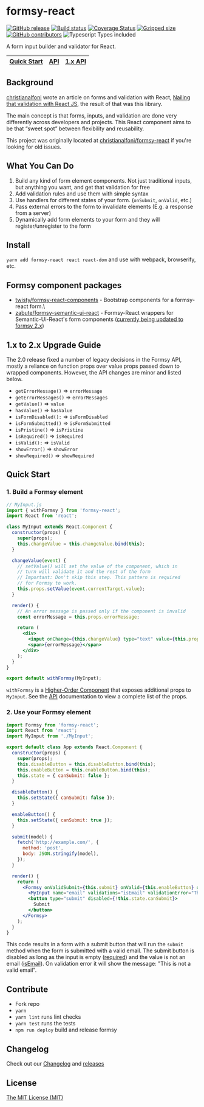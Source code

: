 # formsy-react

[![GitHub release](https://img.shields.io/github/release/formsy/formsy-react.svg)](https://github.com/formsy/formsy-react/releases)
[![Build status](https://travis-ci.org/formsy/formsy-react.svg?branch=master)](https://travis-ci.org/formsy/formsy-react)
[![Coverage Status](https://coveralls.io/repos/github/formsy/formsy-react/badge.svg?branch=master)](https://coveralls.io/github/formsy/formsy-react?branch=master)
[![Gzipped size](http://img.badgesize.io/https://unpkg.com/formsy-react?compression=gzip)](https://unpkg.com/formsy-react)
[![GitHub contributors](https://img.shields.io/github/contributors/formsy/formsy-react.svg)](https://github.com/formsy/formsy-react/contributors)
![Typescript Types included](https://badgen.net/npm/types/tslib)

A form input builder and validator for React.

| [Quick Start](#quick-start) | [API](/API.md) | [1.x API](https://github.com/formsy/formsy-react/blob/v1.x/API.md) |
| --------------------------- | -------------- | ------------------------------------------------------------------ |


## Background

[christianalfoni](https://github.com/christianalfoni/) wrote an article on forms and validation with React,
[Nailing that validation with React JS](http://christianalfoni.github.io/javascript/2014/10/22/nailing-that-validation-with-reactjs.html),
the result of that was this library.

The main concept is that forms, inputs, and validation are done very differently across developers and projects. This
React component aims to be that “sweet spot” between flexibility and reusability.

This project was originally located at [christianalfoni/formsy-react](https://github.com/christianalfoni/formsy-react)
if you're looking for old issues.

## What You Can Do

1.  Build any kind of form element components. Not just traditional inputs, but anything you want, and get that
    validation for free
2.  Add validation rules and use them with simple syntax
3.  Use handlers for different states of your form. (`onSubmit`, `onValid`, etc.)
4.  Pass external errors to the form to invalidate elements (E.g. a response from a server)
5.  Dynamically add form elements to your form and they will register/unregister to the form

## Install

`yarn add formsy-react react react-dom` and use with webpack, browserify, etc.

## Formsy component packages

- [twisty/formsy-react-components](https://github.com/twisty/formsy-react-components) - Bootstrap components for a
  formsy-react form.\
- [zabute/formsy-semantic-ui-react](https://github.com/zabute/formsy-semantic-ui-react) - Formsy-React wrappers for
  Semantic-Ui-React's form components
  ([currently being updated to formsy 2.x](https://github.com/zabute/formsy-semantic-ui-react/pull/77))

## 1.x to 2.x Upgrade Guide

The 2.0 release fixed a number of legacy decisions in the Formsy API, mostly a reliance on function props over value
props passed down to wrapped components. However, the API changes are minor and listed below.

- `getErrorMessage()` => `errorMessage`
- `getErrorMessages()` => `errorMessages`
- `getValue()` => `value`
- `hasValue()` => `hasValue`
- `isFormDisabled():` => `isFormDisabled`
- `isFormSubmitted()` => `isFormSubmitted`
- `isPristine()` => `isPristine`
- `isRequired()` => `isRequired`
- `isValid():` => `isValid`
- `showError()` => `showError`
- `showRequired()` => `showRequired`

## Quick Start

### 1. Build a Formsy element

```jsx
// MyInput.js
import { withFormsy } from 'formsy-react';
import React from 'react';

class MyInput extends React.Component {
  constructor(props) {
    super(props);
    this.changeValue = this.changeValue.bind(this);
  }

  changeValue(event) {
    // setValue() will set the value of the component, which in
    // turn will validate it and the rest of the form
    // Important: Don't skip this step. This pattern is required
    // for Formsy to work.
    this.props.setValue(event.currentTarget.value);
  }

  render() {
    // An error message is passed only if the component is invalid
    const errorMessage = this.props.errorMessage;

    return (
      <div>
        <input onChange={this.changeValue} type="text" value={this.props.value || ''} />
        <span>{errorMessage}</span>
      </div>
    );
  }
}

export default withFormsy(MyInput);
```

`withFormsy` is a [Higher-Order Component](https://facebook.github.io/react/docs/higher-order-components.html) that
exposes additional props to `MyInput`. See the [API](/API.md#withFormsy) documentation to view a complete list of the
props.

### 2. Use your Formsy element

```jsx
import Formsy from 'formsy-react';
import React from 'react';
import MyInput from './MyInput';

export default class App extends React.Component {
  constructor(props) {
    super(props);
    this.disableButton = this.disableButton.bind(this);
    this.enableButton = this.enableButton.bind(this);
    this.state = { canSubmit: false };
  }

  disableButton() {
    this.setState({ canSubmit: false });
  }

  enableButton() {
    this.setState({ canSubmit: true });
  }

  submit(model) {
    fetch('http://example.com/', {
      method: 'post',
      body: JSON.stringify(model),
    });
  }

  render() {
    return (
      <Formsy onValidSubmit={this.submit} onValid={this.enableButton} onInvalid={this.disableButton}>
        <MyInput name="email" validations="isEmail" validationError="This is not a valid email" required />
        <button type="submit" disabled={!this.state.canSubmit}>
          Submit
        </button>
      </Formsy>
    );
  }
}
```

This code results in a form with a submit button that will run the `submit` method when the form is submitted with a
valid email. The submit button is disabled as long as the input is empty ([required](/API.md#required)) and the value is
not an email ([isEmail](/API.md#validators)). On validation error it will show the message: "This is not a valid email".

## Contribute

- Fork repo
- `yarn`
- `yarn lint` runs lint checks
- `yarn test` runs the tests
- `npm run deploy` build and release formsy

## Changelog

Check out our [Changelog](https://github.com/formsy/formsy-react/blob/master/CHANGELOG.md) and
[releases](https://github.com/formsy/formsy-react/releases)

## License

[The MIT License (MIT)](/LICENSE)
